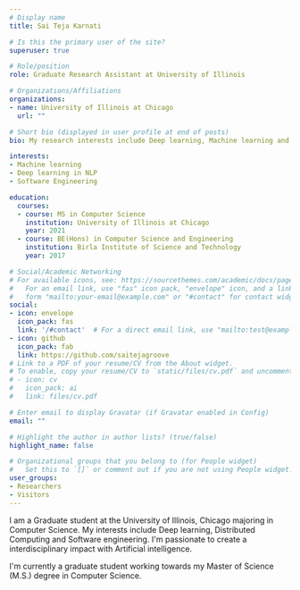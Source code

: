 ```yaml
---
# Display name
title: Sai Teja Karnati

# Is this the primary user of the site?
superuser: true

# Role/position
role: Graduate Research Assistant at University of Illinois

# Organizations/Affiliations
organizations:
- name: University of Illinois at Chicago
  url: ""

# Short bio (displayed in user profile at end of posts)
bio: My research interests include Deep learning, Machine learning and cloud computing.

interests:
- Machine learning
- Deep learning in NLP
- Software Engineering

education:
  courses:
  - course: MS in Computer Science
    institution: University of Illinois at Chicago
    year: 2021
  - course: BE(Hons) in Computer Science and Engineering
    institution: Birla Institute of Science and Technology
    year: 2017

# Social/Academic Networking
# For available icons, see: https://sourcethemes.com/academic/docs/page-builder/#icons
#   For an email link, use "fas" icon pack, "envelope" icon, and a link in the
#   form "mailto:your-email@example.com" or "#contact" for contact widget.
social:
- icon: envelope
  icon_pack: fas
  link: '/#contact'  # For a direct email link, use "mailto:test@example.org".
- icon: github
  icon_pack: fab
  link: https://github.com/saitejagroove
# Link to a PDF of your resume/CV from the About widget.
# To enable, copy your resume/CV to `static/files/cv.pdf` and uncomment the lines below.
# - icon: cv
#   icon_pack: ai
#   link: files/cv.pdf

# Enter email to display Gravatar (if Gravatar enabled in Config)
email: ""

# Highlight the author in author lists? (true/false)
highlight_name: false

# Organizational groups that you belong to (for People widget)
#   Set this to `[]` or comment out if you are not using People widget.
user_groups:
- Researchers
- Visitors
---
```


I am a Graduate student  at the University of Illinois, Chicago majoring in Computer Science. My interests include Deep learning, Distributed Computing and Software engineering. I'm passionate to create a interdisciplinary impact with Artificial intelligence.

I'm currently a graduate student working towards my Master of Science (M.S.) degree in Computer Science.


